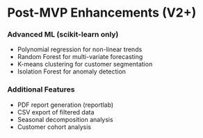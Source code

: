 # Post-MVP Enhancements (V2+)

### Advanced ML (scikit-learn only)

-   Polynomial regression for non-linear trends
-   Random Forest for multi-variate forecasting
-   K-means clustering for customer segmentation
-   Isolation Forest for anomaly detection

### Additional Features

-   PDF report generation (reportlab)
-   CSV export of filtered data
-   Seasonal decomposition analysis
-   Customer cohort analysis